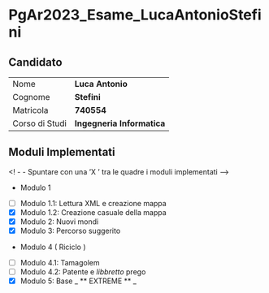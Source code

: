 # PgAr2023_Esame_LucaAntonioStefini
## Candidato

|                |                            |
| -------------- | -------------------------- |
| Nome           | **Luca Antonio**           |
| Cognome        | **Stefini**                |
| Matricola      | **740554**                 |
| Corso di Studi | **Ingegneria Informatica** |

## Moduli Implementati
<! - - Spuntare con una ’X ’ tra le quadre i moduli implementati -->
- Modulo 1
- [ ] Modulo 1.1: Lettura XML e creazione mappa
- [x] Modulo 1.2: Creazione casuale della mappa
- [x] Modulo 2: Nuovi mondi
- [x] Modulo 3: Percorso suggerito
- Modulo 4 ( Riciclo )
- [ ] Modulo 4.1: Tamagolem
- [ ] Modulo 4.2: Patente e _libbretto_ prego
- [x] Modulo 5: Base _ ** EXTREME ** _